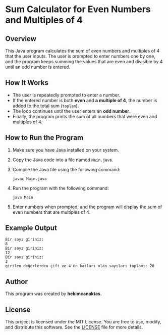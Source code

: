 # Sum Calculator for Even Numbers and Multiples of 4

## Overview

This Java program calculates the sum of even numbers and multiples of 4 that the user inputs. The user is prompted to enter numbers one by one, and the program keeps summing the values that are even and divisible by 4 until an odd number is entered.

## How It Works

- The user is repeatedly prompted to enter a number.
- If the entered number is both **even** and **a multiple of 4**, the number is added to the total sum (`toplam`).
- The loop continues until the user enters an **odd number**.
- Finally, the program prints the sum of all numbers that were even and multiples of 4.

## How to Run the Program

1. Make sure you have Java installed on your system.
2. Copy the Java code into a file named `Main.java`.
3. Compile the Java file using the following command:

   ```
   javac Main.java
   ```

4. Run the program with the following command:

   ```
   java Main
   ```

5. Enter numbers when prompted, and the program will display the sum of even numbers that are multiples of 4.

## Example Output

```
Bir sayı giriniz:
8
Bir sayı giriniz:
12
Bir sayı giriniz:
3
girilen değerlerden çift ve 4'ün katları olan sayıları toplamı: 20
```

## Author

This program was created by **hekimcanaktas**.

## License

This project is licensed under the MIT License. You are free to use, modify, and distribute this software. See the [LICENSE](LICENSE) file for more details.



